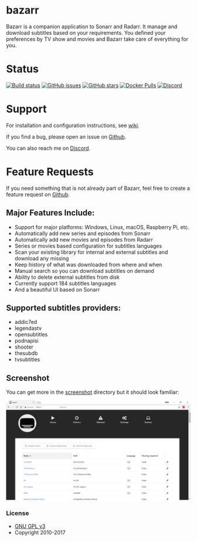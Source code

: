 # bazarr
Bazarr is a companion application to Sonarr and Radarr. It manage and download subtitles based on your requirements. You defined your preferences by TV show and movies and Bazarr take care of everything for you.

# Status
[![Build status](https://travis-ci.org/morpheus65535/bazarr.svg?branch=master)](https://travis-ci.org/morpheus65535/bazarr)
[![GitHub issues](https://img.shields.io/github/issues/morpheus65535/bazarr.svg?style=flat-square)](https://github.com/morpheus65535/bazarr/issues)
[![GitHub stars](https://img.shields.io/github/stars/morpheus65535/bazarr.svg?style=flat-square)](https://github.com/morpheus65535/bazarr/stargazers)
[![Docker Pulls](https://img.shields.io/docker/pulls/morpheus65535/bazarr.svg?style=flat-square)](https://hub.docker.com/r/morpheus65535/bazarr/)
[![Discord](https://img.shields.io/badge/discord-chat-MH2e2eb.svg?style=flat-square)](https://discord.gg/MH2e2eb)

# Support
For installation and configuration instructions, see [wiki](https://github.com/morpheus65535/bazarr/wiki).

If you find a bug, please open an issue on [Github](https://github.com/morpheus65535/bazarr/issues).

You can also reach me on [Discord](https://discord.gg/MH2e2eb).

# Feature Requests
If you need something that is not already part of Bazarr, feel free to create a feature request on [Github](https://github.com/morpheus65535/bazarr/issues).

## Major Features Include:

* Support for major platforms: Windows, Linux, macOS, Raspberry Pi, etc.
* Automatically add new series and episodes from Sonarr
* Automatically add new movies and episodes from Radarr
* Series or movies based configuration for subtitles languages
* Scan your existing library for internal and external subtitles and download any missing
* Keep history of what was downloaded from where and when
* Manual search so you can download subtitles on demand
* Ability to delete external subtitles from disk
* Currently support 184 subtitles languages
* And a beautiful UI based on Sonarr

## Supported subtitles providers:
* addic7ed
* legendastv
* opensubtitles
* podnapisi
* shooter
* thesubdb
* tvsubtitles

## Screenshot

You can get more in the [screenshot](https://github.com/morpheus65535/bazarr/tree/master/screenshot) directory but it should look familiar:

![Series](/screenshot/series.png?raw=true "Series")

### License

* [GNU GPL v3](http://www.gnu.org/licenses/gpl.html)
* Copyright 2010-2017
